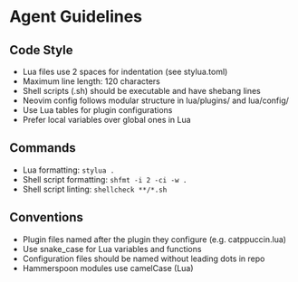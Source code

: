 # Agent Guidelines

## Code Style
- Lua files use 2 spaces for indentation (see stylua.toml)
- Maximum line length: 120 characters
- Shell scripts (.sh) should be executable and have shebang lines
- Neovim config follows modular structure in lua/plugins/ and lua/config/
- Use Lua tables for plugin configurations
- Prefer local variables over global ones in Lua

## Commands
- Lua formatting: `stylua .`
- Shell script formatting: `shfmt -i 2 -ci -w .`
- Shell script linting: `shellcheck **/*.sh`

## Conventions
- Plugin files named after the plugin they configure (e.g. catppuccin.lua)
- Use snake_case for Lua variables and functions
- Configuration files should be named without leading dots in repo
- Hammerspoon modules use camelCase (Lua)